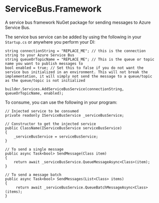 # ServiceBus.Framework
A service bus framework NuGet package for sending messages to Azure Service Bus.

The service bus service can be added by using the following in your `Startup.cs` or anywhere you perform your DI:
```CSharp
string connectionString = "REPLACE_ME"; // this is the connection string to your Azure Service Bus
string queueOrTopicName = "REPLACE_ME"; // This is the queue or topic name you want to publish messages to
bool enabled = true; // Set this to false if you do not want the service bus initialized in an environment. This will not break the implementation, it will simply not send the message to a queue/topic as the queue/topic is not initialized

builder.Services.AddServiceBusService(connectionString, queueOrTopicName, enabled);
```
To consume, you can use the following in your program:
```CSharp
// Injected service to be consumed
private readonly IServiceBusService _serviceBusService;

// Constructor to get the injected service
public ClassName(IServiceBusService serviceBusService)
{
    _serviceBusService = serviceBusService;
}

// To send a single message
public async Task<bool> SendMessage(Class item)
{
    return await _serviceBusService.QueueMessageAsync<Class>(item);
}

// To send a message batch
public async Task<bool> SendMessages(List<Class> items)
{
     return await _serviceBusService.QueueBatchMessageAsync<Class>(items);
}
```
